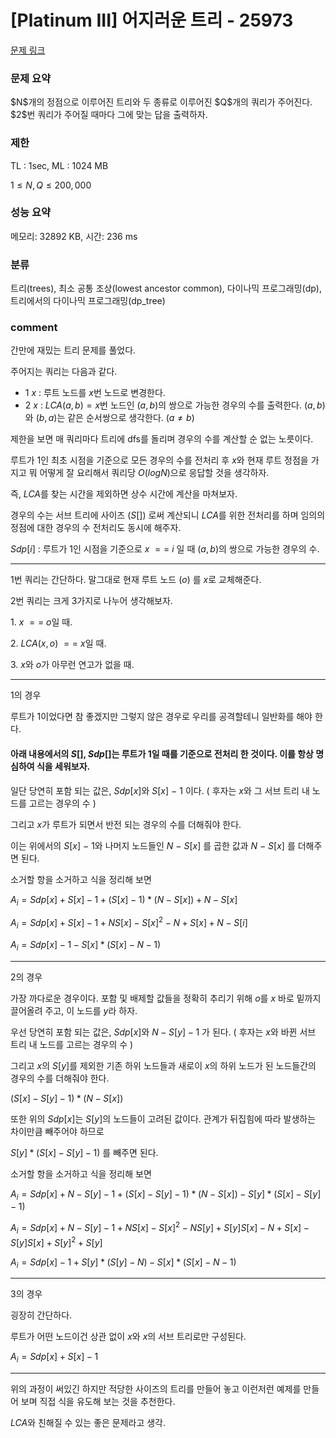 # [Platinum III] 어지러운 트리 - 25973

[문제 링크](https://www.acmicpc.net/problem/25973)

### 문제 요약

<p> $N$개의 정점으로 이루어진 트리와 두 종류로 이루어진 $Q$개의 쿼리가 주어진다. $2$번 쿼리가 주어질 때마다 그에 맞는 답을 출력하자. </p>

### 제한

TL : 1sec, ML : 1024 MB

$1 ≤ N, Q ≤ 200,000$

### 성능 요약

메모리: 32892 KB, 시간: 236 ms

### 분류

트리(trees), 최소 공통 조상(lowest ancestor common), 다이나믹 프로그래밍(dp), 트리에서의 다이나믹 프로그래밍(dp_tree)

### comment

간만에 재밌는 트리 문제를 풀었다.

주어지는 쿼리는 다음과 같다.

* $1$ $x$ : 루트 노드를 $x$번 노드로 변경한다.
* $2$ $x$ : $LCA(a, b) = x$번 노드인 $(a, b)$의 쌍으로 가능한 경우의 수를 출력한다. $(a, b)$와 $(b, a)$는 같은 순서쌍으로 생각한다. $(a ≠ b)$ 

제한을 보면 매 쿼리마다 트리에 dfs를 돌리며 경우의 수를 계산할 순 없는 노릇이다.

루트가 1인 최초 시점을 기준으로 모든 경우의 수를 전처리 후 $x$와 현재 루트 정점을 가지고 뭐 어떻게 잘 요리해서 쿼리당 $O(logN)$으로 응답할 것을 생각하자.

즉, $LCA$를 찾는 시간을 제외하면 상수 시간에 계산을 마쳐보자.

경우의 수는 서브 트리에 사이즈 $(S[])$ 로써 계산되니 $LCA$를 위한 전처리를 하며 임의의 정점에 대한 경우의 수 전처리도 동시에 해주자.

$Sdp[i]$ : 루트가 1인 시점을 기준으로 $x$ $==$ $i$ 일 때 $(a, b)$의 쌍으로 가능한 경우의 수.

-----------------------------------------------------------------------------------------------------------------------------------------------------------------------

1번 쿼리는 간단하다. 말그대로 현재 루트 노드 $(o)$ 를 $x$로 교체해준다.

2번 쿼리는 크게 3가지로 나누어 생각해보자.

$1.$ $x$ $==$ $o$일 때.

$2.$ $LCA(x, o)$ $==$ $x$일 때.

$3.$ $x$와 $o$가 아무런 연고가 없을 때.

-----------------------------------------------------------------------------------------------------------------------------------------------------------------------

$1$의 경우

루트가 $1$이었다면 참 좋겠지만 그렇지 않은 경우로 우리를 공격할테니 일반화를 해야 한다.

#### 아래 내용에서의 $S[]$, $Sdp[]$는 루트가 1일 때를 기준으로 전처리 한 것이다. 이를 항상 명심하여 식을 세워보자.

일단 당연히 포함 되는 값은, $Sdp[x]$와 $S[x]$ $-$ $1$ 이다. ( 후자는 $x$와 그 서브 트리 내 노드를 고르는 경우의 수 )

그리고 $x$가 루트가 되면서 반전 되는 경우의 수를 더해줘야 한다.

이는 위에서의 $S[x]$ $-$ $1$와 나머지 노드들인 $N$ $-$ $S[x]$ 를 곱한 값과 $N$ $-$ $S[x]$ 를 더해주면 된다.

소거할 항을 소거하고 식을 정리해 보면

$A_i = Sdp[x] + S[x] - 1 + (S[x] - 1) * (N - S[x]) + N - S[x]$

$A_i = Sdp[x] + S[x] - 1 + NS[x] - S[x]^2 - N + S[x] + N - S[i]$

$A_i = Sdp[x] - 1 - S[x] * (S[x] - N - 1)$

-----------------------------------------------------------------------------------------------------------------------------------------------------------------------

$2$의 경우

가장 까다로운 경우이다. 포함 및 배제할 값들을 정확히 추리기 위해 $o$를 $x$ 바로 밑까지 끌어올려 주고, 이 노드를 $y$라 하자.

우선 당연히 포함 되는 값은, $Sdp[x]$와 $N - S[y] - 1$ 가 된다. ( 후자는 $x$와 바뀐 서브 트리 내 노드를 고르는 경우의 수 )

그리고 $x$의 $S[y]$를 제외한 기존 하위 노드들과 새로이 $x$의 하위 노드가 된 노드들간의 경우의 수를 더해줘야 한다.

$(S[x] - S[y] - 1) * (N - S[x])$

또한 위의 $Sdp[x]$는 $S[y]$의 노드들이 고려된 값이다. 관계가 뒤집힘에 따라 발생하는 차이만큼 빼주어야 하므로

$S[y] * (S[x] - S[y] - 1)$ 를 빼주면 된다.

소거할 항을 소거하고 식을 정리해 보면

$A_i = Sdp[x] + N - S[y] - 1 + (S[x] - S[y] - 1) * (N - S[x]) - S[y] * (S[x] - S[y] - 1)$

$A_i = Sdp[x] + N - S[y] - 1 + NS[x] - S[x]^2 - NS[y] + S[y]S[x] - N + S[x] - S[y]S[x] + S[y]^2 + S[y]$

$A_i = Sdp[x] - 1 + S[y] * (S[y] - N) - S[x] * (S[x] - N - 1)$

-----------------------------------------------------------------------------------------------------------------------------------------------------------------------

$3$의 경우

굉장히 간단하다.

루트가 어떤 노드이건 상관 없이 $x$와 $x$의 서브 트리로만 구성된다.

$A_i = Sdp[x] + S[x] - 1$

-----------------------------------------------------------------------------------------------------------------------------------------------------------------------

위의 과정이 써있긴 하지만 적당한 사이즈의 트리를 만들어 놓고 이런저런 예제를 만들어 보며 직접 식을 유도해 보는 것을 추천한다.

$LCA$와 친해질 수 있는 좋은 문제라고 생각.
